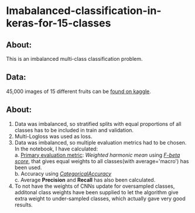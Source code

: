 # Imabalanced-classification-in-keras-for-15-classes

## About:
This is an imbalanced multi-class classification problem.

## Data:
45,000 images of 15 different fruits can be <a href=https://www.kaggle.com/chrisfilo/fruit-recognition>found on kaggle</a>.

## About:
1. Data was imbalanced, so stratified splits with equal proportions of all classes has to be included in train and validation.
2. Multi-Logloss was used as loss.
3. Data was imbalanced, so multiple evaluation metrics had to be chosen. In the notebook, I have calculated:  
    a. <u>Primary evaluation metric</u>: <i>Weighted harmonic mean</i> using <a href='https://www.tensorflow.org/addons/api_docs/python/tfa/metrics/FBetaScore'><i>F-beta score</i></a>, that gives equal weights to all classes(with average='macro') has been used.  
    b. Accuracy using <a href='https://www.tensorflow.org/api_docs/python/tf/keras/metrics/CategoricalAccuracy'><i>CategoricalAccuracy</i></a>  
    c. Average <b>Precision</b> and <b>Recall</b> has also been calculated.  
4. To not have the weights of CNNs update for oversampled classes, additonal class weights have been supplied to let the algorithm give extra weight to under-sampled classes, which actually gave very good results.
